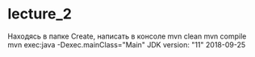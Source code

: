 # lecture_2
Находясь в папке Create, написать в консоле
mvn clean
mvn compile
mvn exec:java -Dexec.mainClass="Main"
JDK version:
"11" 2018-09-25
